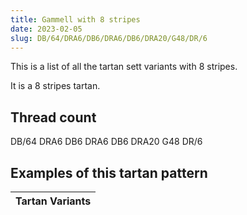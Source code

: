 ```yaml
---
title: Gammell with 8 stripes
date: 2023-02-05
slug: DB/64/DRA6/DB6/DRA6/DB6/DRA20/G48/DR/6
---
```

This is a list of all the tartan sett variants with 8 stripes.

It is a 8 stripes tartan.


## Thread count
DB/64 DRA6 DB6 DRA6 DB6 DRA20 G48 DR/6

## Examples of this tartan pattern

| Tartan Variants |
|---------------|
